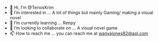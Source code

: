 - 👋 Hi, I’m @TeriosKrim
- 👀 I’m interested in ... A lot of things but mainly Gaming/ making a visual novel
- 🌱 I’m currently learning ... Renpy
- 💞️ I’m looking to collaborate on ... A visual novel game
- 📫 How to reach me ... you can reach me at wanyajones82@aol.com

<!---
TeriosKrim/TeriosKrim is a ✨ special ✨ repository because its `README.md` (this file) appears on your GitHub profile.
You can click the Preview link to take a look at your changes.
--->
